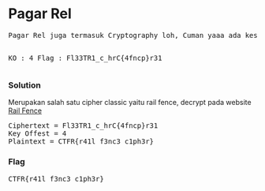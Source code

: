 <h1><b>Pagar Rel</b></h1>
<pre>
Pagar Rel juga termasuk Cryptography loh, Cuman yaaa ada kesalahan sedikit tentang penulisan judul Challenge ini. Tapi sekalian bantuin decode ini yahh

KO : 4
Flag : Fl33TR1_c_hrC{4fncp}r31
</pre>
<h3><b>Solution</b></h3>
<p>Merupakan salah satu cipher classic yaitu rail fence, decrypt pada website <a href='https://www.boxentriq.com/code-breaking/rail-fence-cipher'>Rail Fence</a> </p>
<pre>
Ciphertext = Fl33TR1_c_hrC{4fncp}r31
Key Offest = 4
Plaintext = CTFR{r41l_f3nc3_c1ph3r}
</pre>
<h3><b>Flag</b></h3>
<pre>
CTFR{r41l_f3nc3_c1ph3r}
</pre>
